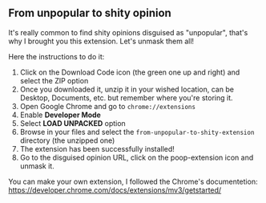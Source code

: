 ## From unpopular to shity opinion

It's really common to find shity opinions disguised as "unpopular", that's why I brought you this extension. Let's unmask them all!

Here the instructions to do it:

1. Click on the Download Code icon (the green one up and right) and select the ZIP option
2. Once you downloaded it, unzip it in your wished location, can be Desktop, Documents, etc. but remember where you're storing it.
3.  Open Google Chrome and go to `chrome://extensions`
4. Enable **Developer Mode**
5. Select **LOAD UNPACKED** option
6. Browse in your files and select the `from-unpopular-to-shity-extension` directory (the unzipped one)
7. The extension has been successfully installed!
8. Go to the disguised opinion URL, click on the poop-extension icon and unmask it.

You can make your own extension, I followed the Chrome's documentetion: https://developer.chrome.com/docs/extensions/mv3/getstarted/
